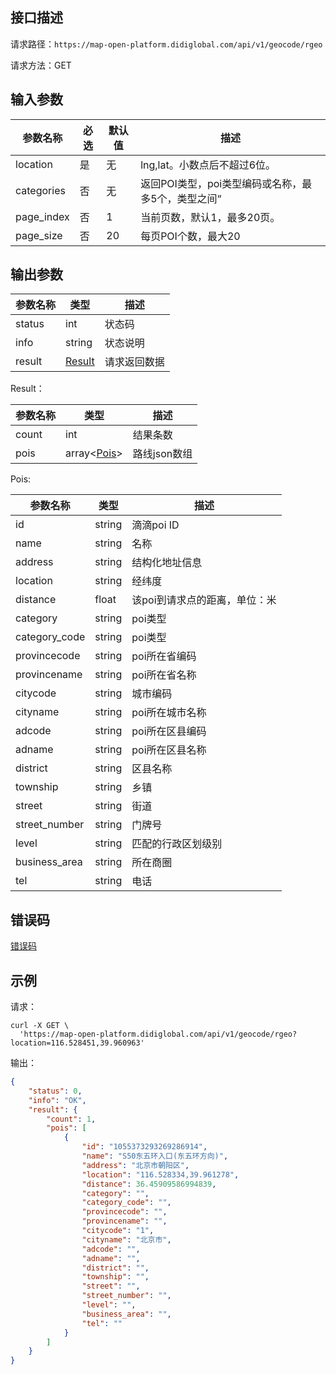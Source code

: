 ## 接口描述
请求路径：`https://map-open-platform.didiglobal.com/api/v1/geocode/rgeo`

请求方法：GET
## 输入参数
|参数名称 | 必选 | 默认值 | 描述|
|--------|-----|-----|-----|
|location| 是 | 无 |lng,lat。小数点后不超过6位。 |
|categories | 否 | 无 | 返回POI类型，poi类型编码或名称，最多5个，类型之间“|
|page_index  | 否 | 1 |当前页数，默认1，最多20页。|
|page_size  | 否 | 20 |每页POI个数，最大20 |

## 输出参数
|参数名称  | 类型 | 描述|
|--------|-----|-----|
|status | int  |状态码 |
|info|string|状态说明	|
|result | [Result](#Result)|请求返回数据 |

<span id="Result"></span>
Result：

|参数名称  | 类型 | 描述 |
|--------|-----|-----|
|count | int | 结果条数 |
|pois | array<[Pois](#Pois)> | 路线json数组|

<span id="Pois"></span>
Pois:

|参数名称  | 类型 | 描述 |
|--------|-----|-----|
|id|string|滴滴poi ID|
|name  | string  |名称   |
|address|string|结构化地址信息|
|location|string|经纬度|
|distance   | float  |该poi到请求点的距离，单位：米|
|category|string|poi类型|
|category_code|string|poi类型|
|provincecode|string|poi所在省编码|
|provincename|string|poi所在省名称|
|citycode   | string  |城市编码     |
|cityname|string|poi所在城市名称|
|adcode|string|poi所在区县编码|
|adname  | string  |poi所在区县名称 |
|district | string  | 区县名称|
|township|string|乡镇|
|street|string|街道|
|street_number|string|门牌号|
|level|string|匹配的行政区划级别|
|business_area|string|所在商圈|
|tel|string|电话|

## 错误码
[错误码](/static/apimarket-docs/services/地图/错误码.md#errorCode)

## 示例

请求：
``` shell
curl -X GET \
  'https://map-open-platform.didiglobal.com/api/v1/geocode/rgeo?location=116.528451,39.960963'
```
输出：
``` json
{
    "status": 0,
    "info": "OK",
    "result": {
        "count": 1,
        "pois": [
            {
                "id": "1055373293269286914",
                "name": "S50东五环入口(东五环方向)",
                "address": "北京市朝阳区",
                "location": "116.528334,39.961278",
                "distance": 36.45909586994839,
                "category": "",
                "category_code": "",
                "provincecode": "",
                "provincename": "",
                "citycode": "1",
                "cityname": "北京市",
                "adcode": "",
                "adname": "",
                "district": "",
                "township": "",
                "street": "",
                "street_number": "",
                "level": "",
                "business_area": "",
                "tel": ""
            }
        ]
    }
}
```
